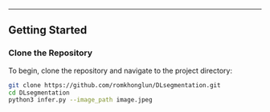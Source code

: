 
---

## **Getting Started**  

### Clone the Repository  
To begin, clone the repository and navigate to the project directory:  

```bash  
git clone https://github.com/romkhonglun/DLsegmentation.git  
cd DLsegmentation  
python3 infer.py --image_path image.jpeg  
